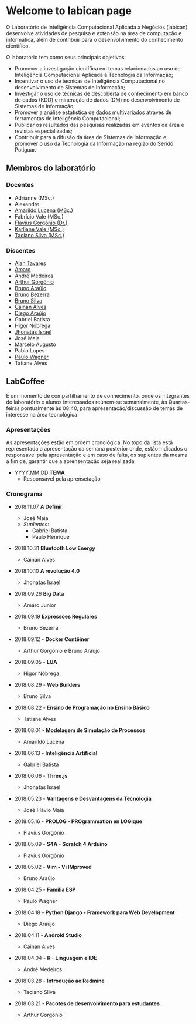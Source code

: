 # Welcome to labican page

O Laboratório de Inteligência Computacional Aplicada à Negócios (labican) desenvolve atividades de pesquisa e extensão na área de computação e informática, além de contribuir para o desenvolvimento do conhecimento científico.

O laboratório tem como seus principais objetivos:
- Promover a investigação científica em temas relacionados ao uso de Inteligência Computacional Aplicada à Tecnologia da Informação;
- Incentivar o uso de técnicas de Inteligência Computacional no desenvolvimento de Sistemas de Informação;
- Investigar o uso de técnicas de descoberta de conhecimento em banco de dados (KDD) e mineração de dados (DM) no desenvolvimento de Sistemas de Informação;
- Promover a análise estatística de dados multivariados através de ferramentas de Inteligência Computacional;
- Publicar os resultados das pesquisas realizadas em eventos da área e revistas especializadas;
- Contribuir para a difusão da área de Sistemas de Informação e promover o uso da Tecnologia da Informação na região do Seridó Potiguar.

## Membros do laboratório

### Docentes
- Adrianne (MSc.)
- Alexandre
- [Amarildo Lucena (MSc.)](https://www.github.com/amarildolucena)
- Fabrício Vale (MSc.)
- [Flavius Gorgônio (Dr.)](https://www.github.com/flgorgonio)
- [Karliane Vale (MSc.)](https://www.github.com/karlianev)
- [Taciano Silva (MSc.)](https://www.github.com/tacianosilva)

### Discentes
- [Alan Tavares](https://www.github.com/alanIF)
- [Amaro](https://www.github.com/AmaroJunior98)
- [André Medeiros](https://www.github.com/medeirosandre)
- [Arthur Gorgônio](https://www.github.com/ArthurGorgonio)
- [Bruno Araújo](https://www.github.com/araujobd)
- [Bruno Bezerra](https://www.github.com/Kmiokande)
- [Bruno Silva](https://github.com/silv4b)
- [Cainan Alves](https://www.github.com/cainanalves)
- [Diego Araújo](https://www.github.com/diegoolinto)
- Gabriel Batista
- [Higor Nóbrega](https://www.github.com/higornobrega)
- [Jhonatas Israel](https://github.com/jhonatasisraelcl)
- José Maia
- Marcelo Augusto
- Pablo Lopes
- [Paulo Wagner](https://www.github.com/pwagnersistemas)
- Tatiane Alves

## LabCoffee

É um momento de compartilhamento de conhecimento, onde os integrantes do laboratório e alunos interessados reúnem-se semanalmente, às Quartas-feiras pontualmente às 08:40, para apresentação/discussão de temas de interesse na área tecnológica.

### Apresentações
As apresentações estão em ordem cronológica. No topo da lista está representada a apresentação da semana posterior onde, estão indicados o responsável pela apresentação e em caso de falta, os suplentes da mesma a fim de, garantir que a aprensentação seja realizada
- YYYY.MM.DD **TEMA**
  - Responsável pela aprensetação

### Cronograma
- 2018.11.07 **A Definir**
  - José Maia
  - *Suplentes:*
    - Gabriel Batista
    - Paulo Henrique
    
- 2018.10.31 **Bluetooth Low Energy**
    - Cainan Alves
- 2018.10.10 **A revolução 4.0**
   - Jhonatas Israel
- 2018.09.26 **Big Data**
  - Amaro Junior
- 2018.09.19 **Expressões Regulares**
  - Bruno Bezerra
- 2018.09.12 - **Docker Contêiner**
  - Arthur Gorgônio e Bruno Araújo
- 2018.09.05 - **LUA**
  - Higor Nóbrega
- 2018.08.29 - **Web Builders**
  - Bruno Silva
- 2018.08.22 - **Ensino de Programação no Ensino Básico**
  - Tatiane Alves
- 2018.08.01 - **Modelagem de Simulação de Processos**
  - Amarildo Lucena
- 2018.06.13 - **Inteligência Artificial**
  - Gabriel Batista
- 2018.06.06 - **Three.js**
  - Jhonatas Israel
- 2018.05.23 - **Vantagens e Desvantagens da Tecnologia**
  - José Flávio Maia
- 2018.05.16 - **PROLOG - PROgrammation en LOGique**
  - Flavius Gorgônio
- 2018.05.09 - **S4A - Scratch 4 Arduino**
  - Flavius Gorgônio
- 2018.05.02 - **Vim - Vi IMproved**
  - Bruno Araújo
- 2018.04.25 - **Família ESP**
  - Paulo Wagner
- 2018.04.18 - **Python Django - Framework para Web Development**
  - Diego Araújo
- 2018.04.11 - **Android Studio**
  - Cainan Alves
- 2018.04.04 - **R - Linguagem e IDE**
  - André Medeiros
- 2018.03.28 - **Introdução ao Redmine**
  - Taciano Silva
- 2018.03.21 - **Pacotes de desenvolvimento para estudantes**
  - Arthur Gorgônio


<!-- inserir links e imagens [Link](url) and ![Image](src) -->

<!-- -->
